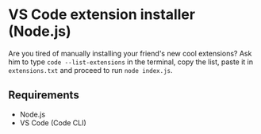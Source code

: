 # VS Code extension installer (Node.js)

Are you tired of manually installing your friend's new cool extensions?
Ask him to type `code --list-extensions` in the terminal, copy the list, paste it in `extensions.txt` and proceed
to run `node index.js`.

## Requirements

- Node.js
- VS Code (Code CLI)
